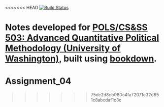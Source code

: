 <<<<<<< HEAD
[![Build Status](https://travis-ci.org/UW-POLS503/pols503-notes.svg?branch=master)](https://travis-ci.org/UW-POLS503/pols503-notes)

Notes developed for [POLS/CS&SS 503: Advanced Quantitative Political Methodology (University of Washington)](https://github.com/UW-POLS503/pols_503_sp16), built using [bookdown](https://bookdown.org/yihui/bookdown/).
=======
# Assignment_04
>>>>>>> 75dc2d8cb080c4fa72071c32d851c8abcdaf1c3c
